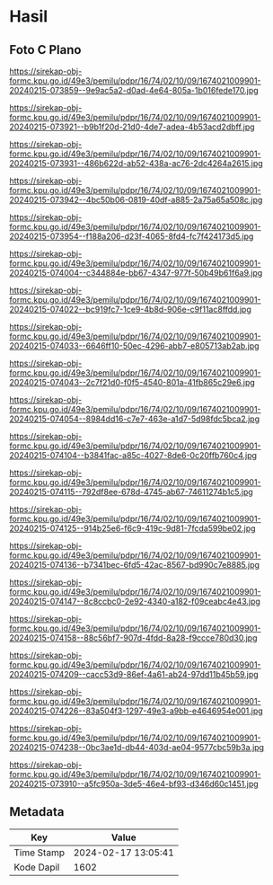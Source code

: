 # Hasil

## Foto C Plano

https://sirekap-obj-formc.kpu.go.id/49e3/pemilu/pdpr/16/74/02/10/09/1674021009901-20240215-073859--9e9ac5a2-d0ad-4e64-805a-1b016fede170.jpg

https://sirekap-obj-formc.kpu.go.id/49e3/pemilu/pdpr/16/74/02/10/09/1674021009901-20240215-073921--b9b1f20d-21d0-4de7-adea-4b53acd2dbff.jpg

https://sirekap-obj-formc.kpu.go.id/49e3/pemilu/pdpr/16/74/02/10/09/1674021009901-20240215-073931--486b622d-ab52-438a-ac76-2dc4264a2615.jpg

https://sirekap-obj-formc.kpu.go.id/49e3/pemilu/pdpr/16/74/02/10/09/1674021009901-20240215-073942--4bc50b06-0819-40df-a885-2a75a65a508c.jpg

https://sirekap-obj-formc.kpu.go.id/49e3/pemilu/pdpr/16/74/02/10/09/1674021009901-20240215-073954--f188a206-d23f-4065-8fd4-fc7f424173d5.jpg

https://sirekap-obj-formc.kpu.go.id/49e3/pemilu/pdpr/16/74/02/10/09/1674021009901-20240215-074004--c344884e-bb67-4347-977f-50b49b61f6a9.jpg

https://sirekap-obj-formc.kpu.go.id/49e3/pemilu/pdpr/16/74/02/10/09/1674021009901-20240215-074022--bc919fc7-1ce9-4b8d-906e-c9f11ac8ffdd.jpg

https://sirekap-obj-formc.kpu.go.id/49e3/pemilu/pdpr/16/74/02/10/09/1674021009901-20240215-074033--6646ff10-50ec-4296-abb7-e805713ab2ab.jpg

https://sirekap-obj-formc.kpu.go.id/49e3/pemilu/pdpr/16/74/02/10/09/1674021009901-20240215-074043--2c7f21d0-f0f5-4540-801a-41fb865c29e6.jpg

https://sirekap-obj-formc.kpu.go.id/49e3/pemilu/pdpr/16/74/02/10/09/1674021009901-20240215-074054--8984dd16-c7e7-463e-a1d7-5d98fdc5bca2.jpg

https://sirekap-obj-formc.kpu.go.id/49e3/pemilu/pdpr/16/74/02/10/09/1674021009901-20240215-074104--b3841fac-a85c-4027-8de6-0c20ffb760c4.jpg

https://sirekap-obj-formc.kpu.go.id/49e3/pemilu/pdpr/16/74/02/10/09/1674021009901-20240215-074115--792df8ee-678d-4745-ab67-74611274b1c5.jpg

https://sirekap-obj-formc.kpu.go.id/49e3/pemilu/pdpr/16/74/02/10/09/1674021009901-20240215-074125--914b25e6-f6c9-419c-9d81-7fcda599be02.jpg

https://sirekap-obj-formc.kpu.go.id/49e3/pemilu/pdpr/16/74/02/10/09/1674021009901-20240215-074136--b7341bec-6fd5-42ac-8567-bd990c7e8885.jpg

https://sirekap-obj-formc.kpu.go.id/49e3/pemilu/pdpr/16/74/02/10/09/1674021009901-20240215-074147--8c8ccbc0-2e92-4340-a182-f09ceabc4e43.jpg

https://sirekap-obj-formc.kpu.go.id/49e3/pemilu/pdpr/16/74/02/10/09/1674021009901-20240215-074158--88c56bf7-907d-4fdd-8a28-f9ccce780d30.jpg

https://sirekap-obj-formc.kpu.go.id/49e3/pemilu/pdpr/16/74/02/10/09/1674021009901-20240215-074209--cacc53d9-86ef-4a61-ab24-97dd11b45b59.jpg

https://sirekap-obj-formc.kpu.go.id/49e3/pemilu/pdpr/16/74/02/10/09/1674021009901-20240215-074226--83a504f3-1297-49e3-a9bb-e4646954e001.jpg

https://sirekap-obj-formc.kpu.go.id/49e3/pemilu/pdpr/16/74/02/10/09/1674021009901-20240215-074238--0bc3ae1d-db44-403d-ae04-9577cbc59b3a.jpg

https://sirekap-obj-formc.kpu.go.id/49e3/pemilu/pdpr/16/74/02/10/09/1674021009901-20240215-073910--a5fc950a-3de5-46e4-bf93-d346d60c1451.jpg


## Metadata

| Key        | Value               |
| ---------- | ------------------- |
| Time Stamp | 2024-02-17 13:05:41 |
| Kode Dapil | 1602                |



